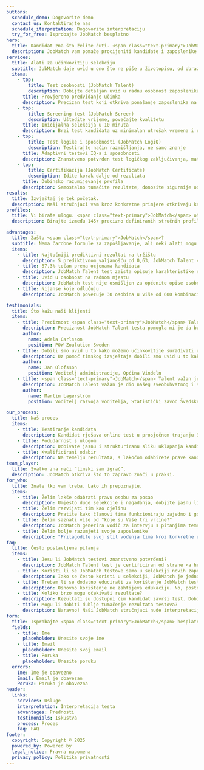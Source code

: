```yaml
---
buttons:
  schedule_demo: Dogovorite demo
  contact_us: Kontaktirajte nas
  schedule_iterpretation: Dogovorite interpretaciju
  try_for_free: Isprobajte JobMatch besplatno
hero:
  title: Kandidat zna što želite čuti. <span class="text-primary">JobMatch</span> zna što trebate znati.
  description: JobMatch vam pomaže procijeniti kandidate i zaposlenike brzo, precizno i pouzdano – od prijave, preko intervjua, do razvoja i zadržavanja najboljih ljudi.
services:
  title: Alati za učinkovitiju selekciju
  subtitle: JobMatch daje uvid u ono što ne piše u životopisu, od obrazaca ponašanja do smjera razvoja koji odgovara radnoj osobnosti.
  items:
    - top:
        title: Test osobnosti (JobMatch Talent)
        description: Dobijte detaljan uvid u radnu osobnost zaposlenika
      title: Provjereno predviđanje učinka
      description: Precizan test koji otkriva ponašanje zaposlenika na poslu, koliko odgovaraju poziciji i kako se uklapaju u vašu kulturu.
    - top:
        title: Screening test (JobMatch Screen)
        description: Uštedite vrijeme, povećajte kvalitetu
      title: Inicijalna selekcija u 10 minuta
      description: Brzi test kandidata uz minimalan utrošak vremena i resursa za obje strane.
    - top:
        title: Test logike i sposobnosti (JobMatch LogiQ)
        description: Testirajte način razmišljanja, ne samo znanje
      title: Adaptivni testovi IQ-a i sposobnosti
      description: Znanstveno potvrđen test logičkog zaključivanja, matematičkih vještina i rješavanja kompleksnih problema.
    - top:
        title: Certifikacija (JobMatch Certificate)
        description: Idite korak dalje od rezultata
      title: Dubinsko razumijevanje profila
      description: Samostalno tumačite rezultate, donosite sigurnije odluke i steknite certifikat koji potvrđuje vašu stručnost.
results:
  title: Izvještaj je tek početak.
  description: Naši stručnjaci vam kroz konkretne primjere otkrivaju kako se osobine iz profila povezuju u ponašanje ispitanika i kako se ono ogleda na poslu.
profiles:
  title: Vi birate ulogu. <span class="text-primary">JobMatch</span> otkriva tko joj najviše odgovara.
  description: Birajte između 145+ precizno definiranih stručnih profila i saznajte tko se najbolje poklapa s onim što tražite.

advantages:
  title: Zašto <span class="text-primary">JobMatch</span>?
  subtitle: Nema čarobne formule za zapošljavanje, ali neki alati mogu olakšati stvari.
  items:
    - title: Najtočniji prediktivni rezultat na tržištu
      description: S prediktivnom valjanošću od 0,63, JobMatch Talent vam daje najtočniji uvid u rad i ponašanje kandidata i prije no što postane zaposlenik.
    - title: 87,3% točan prema ocjenama kandidata
      description: JobMatch Talent test zaista opisuje karakteristike na poslu i način rada – prema onima koji su ga sami ispunili.
    - title: Uvid u osobnost na radnom mjestu
      description: JobMatch test nije osmišljen za općenite opise osobnosti, već da predvidi ponašanje na poslu i pomogne vam odabrati, razvijati i voditi ljude na način koji donosi rezultate.
    - title: Nijanse koje odlučuju
      description: JobMatch povezuje 30 osobina u više od 600 kombinacija koje otkrivaju razliku između dobrog i pravog kandidata.

testimonials:
  title: Što kažu naši klijenti
  items:
    - title: Preciznost <span class="text-primary">JobMatch</span> Talent testa pomogla mi je da budem usmjerenija i učinkovitija.
      description: Preciznost JobMatch Talent testa pomogla mi je da budem usmjerenija i učinkovitija nego ikad prije, kako u karijernom savjetovanju, tako i u razvoju timova.
      author:
        name: Adela Carlsson
        position: POW Zoulution Sweden
    - title: Dobili smo uvid u to kako možemo učinkovitije surađivati unutar tima.
      description: Uz pomoć timskog izvještaja dobili smo uvid u to kako možemo učinkovitije surađivati unutar tima, ali i poboljšati odnos i komunikaciju između voditelja i zaposlenika.
      author:
        name: Jan Olofsson
        position: Voditelj administracije, Općina Vindeln
    - title: <span class="text-primary">JobMatch</span> Talent važan je dio našeg sveobuhvatnog i strateškog pristupa upravljanju kompetencijama.
      description: JobMatch Talent važan je dio našeg sveobuhvatnog i strateškog pristupa upravljanju kompetencijama, kako u odabiru menadžera, tako i u njihovom kontinuiranom razvoju na najbolji mogući način.
      author:
        name: Martin Lagerström
        position: Voditelj razvoja voditelja, Statistički zavod Švedske

our_process:
  title: Naš proces
  items:
    - title: Testiranje kandidata
      description: Kandidat rješava online test u prosječnom trajanju 30–40 minuta.
    - title: Podudarnost s ulogom
      description: Dobivate jasnu i strukturiranu sliku uklapanja kandidata u zahtjeve radnog mjesta.
    - title: Kvalificirani odabir
      description: Na temelju rezultata, s lakoćom odabirete prave kandidate za ulogu.
team_player:
  title: Svatko zna reći “timski sam igrač”.
  description: JobMatch otkriva što to zapravo znači u praksi.
for_who:
  title: Znate tko vam treba. Lako ih prepoznajte.
  items:
    - title: Želim lakše odabrati pravu osobu za posao
      description: Umjesto duge selekcije i nagađanja, dobjite jasnu listu kandidata koji odgovaraju ključnim zahtjevima uloge.
    - title: Želim razvijati tim kao cjelinu
      description: Pratite kako članovi tima funkcioniraju zajedno i gdje leže mogućnosti za bolje uparivanje zadataka i ljudi.
    - title: Želim saznati više od "koje su Vaše tri vrline?"
      description: JobMatch generira vodič za intervju s pitanjima temeljenima na rezultatima testa i zahtjevima radnog mjesta.
    - title: Želim bolje razumjeti svoje zaposlenike
      description: "Prilagodite svoj stil vođenja tima kroz konkretne uvide: kako se ponašaju pod pritiskom, kako komuniciraju i što ih motivira."
faq:
  title: Često postavljena pitanja
  items:
    - title: Jesu li JobMatch testovi znanstveno potvrđeni?
      description: JobMatch Talent test je certificiran od strane <a href="https://www.dnv.com" class="text-primary">DNV-a (Det Norske Veritas)</a>, međunarodne neovisne organizacije za ocjenu, certifikaciju i upravljanje rizicima. Certifikat je izdan prema strogim standardima <a href="https://www.efpa.eu" class="text-primary">EFPA-e (Europske federacije udruga psihologa)</a>, što znači da je test temeljito ispitan i potvrđen u pogledu psihometrijske kvalitete, uključujući pouzdanost, valjanost i etičku primjenu.<br/><br/> JobMatch test ujedno je i test s najvećom prediktivnom valjanošću na svijetu (0.63), što znači da iznimno precizno predviđa učinak zaposlenika i njihovu radnu uspješnost.
    - title: Koristi li se JobMatch testove samo u selekciji novih zaposlenika?
      description: Iako se često koristi u selekciji, JobMatch je jednako učinkovit za razvoj zaposlenika, timsku dinamiku, coaching, reorganizaciju i procjenu potencijala zaposlenika za ulogu voditelja.
    - title: Trebam li se dodatno educirati za korištenje JobMatch testova?
      description: Osnovno korištenje ne zahtijeva edukaciju. No, postoji i mogućnost certifikacije ako želite dublje razumjeti psihometrijsku podlogu i koristiti sve napredne funkcije samostalno.
    - title: Koliko brzo mogu očekivati rezultate?
      description: Rezultati su dostupni čim kandidat završi test. Dobivate jasan izvještaj s preporukama i automatskim ocjenama podudarnosti kandidata s traženim profilom.
    - title: Mogu li dobiti dublje tumačenje rezultata testova?
      description: Naravno! Naši JobMatch stručnjaci nude interpretacije uživo te online koje pomažu da sve informacije stavite u konkretan, poslovno koristan kontekst.
form:
  title: Isprobajte <span class="text-primary">JobMatch</span> besplatno
  fields:
    - title: Ime
      placeholder: Unesite svoje ime
    - title: Email
      placeholder: Unesite svoj email
    - title: Poruka
      placeholder: Unesite poruku
  errors:
    Ime: Ime je obavezno
    Email: Email je obavezan
    Poruka: Poruka je obavezna
header:
  links:
    services: Usluge
    interpretation: Interpretacija testa
    advantages: Prednosti
    testimonials: Iskustva
    process: Proces
    faq: FAQ
footer:
  copyright: Copyright © 2025
  powered_by: Powered by
  legal_notice: Pravna napomena
  privacy_policy: Politika privatnosti
---
```

